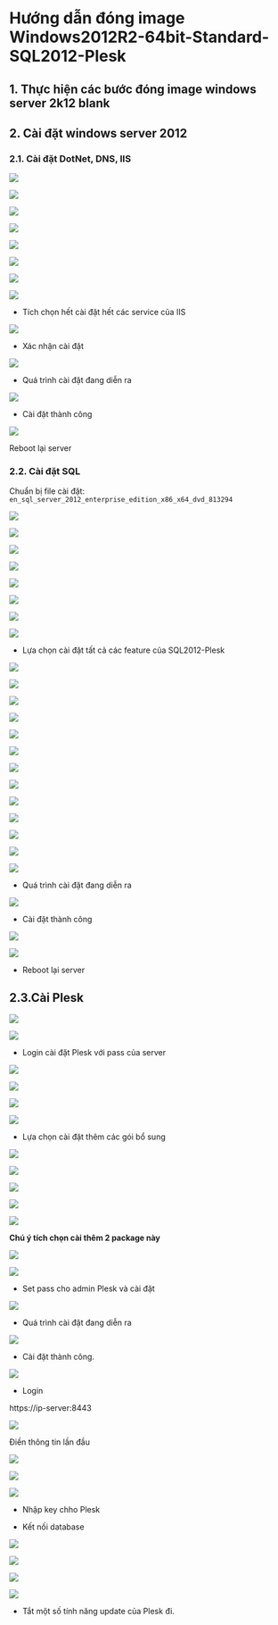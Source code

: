 # Hướng dẫn đóng image Windows2012R2-64bit-Standard-SQL2012-Plesk

## 1. Thực hiện các bước đóng image windows server 2k12 blank


## 2. Cài đặt windows server 2012

### 2.1. Cài đặt DotNet, DNS, IIS

![](../images/img-2k12-sql2k12-plesk/Screenshot_791.png)

![](../images/img-2k12-sql2k12-plesk/Screenshot_793.png)

![](../images/img-2k12-sql2k12-plesk/Screenshot_794.png)

![](../images/img-2k12-sql2k12-plesk/Screenshot_795.png)

![](../images/img-2k12-sql2k12-plesk/Screenshot_796.png)

![](../images/img-2k12-sql2k12-plesk/Screenshot_797.png)

![](../images/img-2k12-sql2k12-plesk/Screenshot_798.png)

![](../images/img-2k12-sql2k12-plesk/Screenshot_798.png)

- Tích chọn hết cài đặt hết các service của IIS

![](../images/img-2k12-sql2k12-plesk/Screenshot_800.png)

- Xác nhận cài đặt

![](../images/img-2k12-sql2k12-plesk/Screenshot_801.png)

- Quá trình cài đặt đang diễn ra

![](../images/img-2k12-sql2k12-plesk/Screenshot_802.png)

- Cài đặt thành công 

![](../images/img-2k12-sql2k12-plesk/Screenshot_803.png)

Reboot lại server

### 2.2. Cài đặt SQL 

Chuẩn bị file cài đặt: `en_sql_server_2012_enterprise_edition_x86_x64_dvd_813294`

![](../images/img-2k12-sql2k12-plesk/Screenshot_804.png)

![](../images/img-2k12-sql2k12-plesk/Screenshot_805.png)

![](../images/img-2k12-sql2k12-plesk/Screenshot_806.png)

![](../images/img-2k12-sql2k12-plesk/Screenshot_807.png)

![](../images/img-2k12-sql2k12-plesk/Screenshot_808.png)

![](../images/img-2k12-sql2k12-plesk/Screenshot_809.png)

![](../images/img-2k12-sql2k12-plesk/Screenshot_810.png)

![](../images/img-2k12-sql2k12-plesk/Screenshot_811.png)

+ Lựa chọn cài đặt tất cả các feature của SQL2012-Plesk

![](../images/img-2k12-sql2k12-plesk/Screenshot_812.png)

![](../images/img-2k12-sql2k12-plesk/Screenshot_813.png)

![](../images/img-2k12-sql2k12-plesk/Screenshot_814.png)

![](../images/img-2k12-sql2k12-plesk/Screenshot_815.png)

![](../images/img-2k12-sql2k12-plesk/Screenshot_816.png)

![](../images/img-2k12-sql2k12-plesk/Screenshot_817.png)

![](../images/img-2k12-sql2k12-plesk/Screenshot_818.png)

![](../images/img-2k12-sql2k12-plesk/Screenshot_819.png)

![](../images/img-2k12-sql2k12-plesk/Screenshot_820.png)

![](../images/img-2k12-sql2k12-plesk/Screenshot_821.png)

![](../images/img-2k12-sql2k12-plesk/Screenshot_822.png)

![](../images/img-2k12-sql2k12-plesk/Screenshot_823.png)

![](../images/img-2k12-sql2k12-plesk/Screenshot_824.png)

+ Quá trình cài đặt đang diễn ra

![](../images/img-2k12-sql2k12-plesk/Screenshot_825.png)

+ Cài đặt thành công

![](../images/img-2k12-sql2k12-plesk/Screenshot_829.png)

![](../images/img-2k12-sql2k12-plesk/Screenshot_830.png)

+ Reboot lại server

## 2.3.Cài Plesk

![](../images/img-2k12-sql2k12-plesk/Screenshot_831.png)

![](../images/img-2k12-sql2k12-plesk/Screenshot_832.png)

+ Login cài đặt Plesk với pass của server

![](../images/img-2k12-sql2k12-plesk/Screenshot_833.png)

![](../images/img-2k12-sql2k12-plesk/Screenshot_834.png)

![](../images/img-2k12-sql2k12-plesk/Screenshot_835.png)

![](../images/img-2k12-sql2k12-plesk/Screenshot_836.png)

+ Lựa chọn cài đặt thêm các gói bổ sung

![](../images/img-2k12-sql2k12-plesk/Screenshot_837.png)

![](../images/img-2k12-sql2k12-plesk/Screenshot_838.png)

![](../images/img-2k12-sql2k12-plesk/Screenshot_839.png)

![](../images/img-2k12-sql2k12-plesk/Screenshot_840.png)

![](../images/img-2k12-sql2k12-plesk/Screenshot_841.png)

**Chú ý tích chọn cài thêm 2 package này**

![](../images/img-2k12-sql2k12-plesk/Screenshot_842.png)

![](../images/img-2k12-sql2k12-plesk/Screenshot_843.png)

+ Set pass cho admin Plesk và cài đặt

![](../images/img-2k12-sql2k12-plesk/Screenshot_844.png)

+ Quá trình cài đặt đang diễn ra

![](../images/img-2k12-sql2k12-plesk/Screenshot_845.png)

+ Cài đặt thành công.

![](../images/img-2k12-sql2k12-plesk/Screenshot_846.png)

+ Login

https://ip-server:8443

![](../images/img-2k12-sql2k12-plesk/Screenshot_847.png)

Điền thông tin lần đầu

![](../images/img-2k12-sql2k12-plesk/Screenshot_849.png)

![](../images/img-2k12-sql2k12-plesk/Screenshot_850.png)

![](../images/img-2k12-sql2k12-plesk/Screenshot_851.png)

+ Nhập key chho Plesk

+ Kết nối database

![](../images/img-2k12-sql2k12-plesk/Screenshot_852.png)

![](../images/img-2k12-sql2k12-plesk/Screenshot_855.png)

![](../images/img-2k12-sql2k12-plesk/Screenshot_856.png)

![](../images/img-2k12-sql2k12-plesk/Screenshot_857.png)






+ Tắt một số tính năng update của Plesk đi.





















